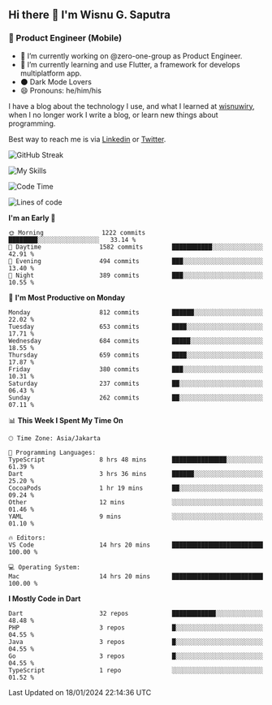 ## Hi there 👋 I'm Wisnu G. Saputra

### :mobile_phone_off: Product Engineer (Mobile)

- 🔭 I’m currently working on @zero-one-group as Product Engineer.
- 🌱 I’m currently learning and use Flutter, a framework for develops multiplatform app.
- 🌑 Dark Mode Lovers
- 😄 Pronouns: he/him/his

I have a blog about the technology I use, and what I learned at [wisnuwiry](https://wisnuwiry.space/), when I no longer work I write a blog, or learn new things about programming.

Best way to reach me is via [Linkedin](https://www.linkedin.com/in/wisnu-saputra/) or [Twitter](https://twitter.com/wisnuwiry).

![GitHub Streak](https://streak-stats.demolab.com?user=wisnuwiry&theme=dark&hide_border=true)

![My Skills](https://skillicons.dev/icons?i=dart,flutter,kotlin,swift,go,js,css,neovim,git,linux&perline=5)

<!--START_SECTION:waka-->
![Code Time](http://img.shields.io/badge/Code%20Time-966%20hrs%2054%20mins-blue)

![Lines of code](https://img.shields.io/badge/From%20Hello%20World%20I%27ve%20Written-4.6%20million%20lines%20of%20code-blue)

**I'm an Early 🐤** 

```text
🌞 Morning                1222 commits        ████████░░░░░░░░░░░░░░░░░   33.14 % 
🌆 Daytime                1582 commits        ███████████░░░░░░░░░░░░░░   42.91 % 
🌃 Evening                494 commits         ███░░░░░░░░░░░░░░░░░░░░░░   13.40 % 
🌙 Night                  389 commits         ███░░░░░░░░░░░░░░░░░░░░░░   10.55 % 
```
📅 **I'm Most Productive on Monday** 

```text
Monday                   812 commits         ██████░░░░░░░░░░░░░░░░░░░   22.02 % 
Tuesday                  653 commits         ████░░░░░░░░░░░░░░░░░░░░░   17.71 % 
Wednesday                684 commits         █████░░░░░░░░░░░░░░░░░░░░   18.55 % 
Thursday                 659 commits         ████░░░░░░░░░░░░░░░░░░░░░   17.87 % 
Friday                   380 commits         ███░░░░░░░░░░░░░░░░░░░░░░   10.31 % 
Saturday                 237 commits         ██░░░░░░░░░░░░░░░░░░░░░░░   06.43 % 
Sunday                   262 commits         ██░░░░░░░░░░░░░░░░░░░░░░░   07.11 % 
```


📊 **This Week I Spent My Time On** 

```text
🕑︎ Time Zone: Asia/Jakarta

💬 Programming Languages: 
TypeScript               8 hrs 48 mins       ███████████████░░░░░░░░░░   61.39 % 
Dart                     3 hrs 36 mins       ██████░░░░░░░░░░░░░░░░░░░   25.20 % 
CocoaPods                1 hr 19 mins        ██░░░░░░░░░░░░░░░░░░░░░░░   09.24 % 
Other                    12 mins             ░░░░░░░░░░░░░░░░░░░░░░░░░   01.46 % 
YAML                     9 mins              ░░░░░░░░░░░░░░░░░░░░░░░░░   01.10 % 

🔥 Editors: 
VS Code                  14 hrs 20 mins      █████████████████████████   100.00 % 

💻 Operating System: 
Mac                      14 hrs 20 mins      █████████████████████████   100.00 % 
```

**I Mostly Code in Dart** 

```text
Dart                     32 repos            ████████████░░░░░░░░░░░░░   48.48 % 
PHP                      3 repos             █░░░░░░░░░░░░░░░░░░░░░░░░   04.55 % 
Java                     3 repos             █░░░░░░░░░░░░░░░░░░░░░░░░   04.55 % 
Go                       3 repos             █░░░░░░░░░░░░░░░░░░░░░░░░   04.55 % 
TypeScript               1 repo              ░░░░░░░░░░░░░░░░░░░░░░░░░   01.52 % 
```




 Last Updated on 18/01/2024 22:14:36 UTC
<!--END_SECTION:waka-->
